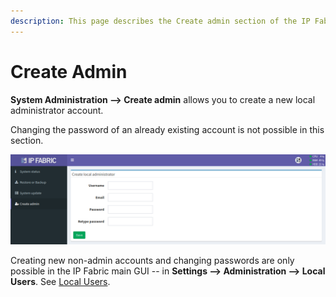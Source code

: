 ```yaml
---
description: This page describes the Create admin section of the IP Fabric System Administration UI.
---
```


# Create Admin

**System Administration --> Create admin** allows you to create a new local
administrator account.

Changing the password of an already existing account is not possible in this
section.

![Create local administrator](create_admin.png)

Creating new non-admin accounts and changing passwords are only possible in the
IP Fabric main GUI -- in **Settings --> Administration --> Local Users**. See
[Local Users](../../IP_Fabric_Settings/administration/users.md).
